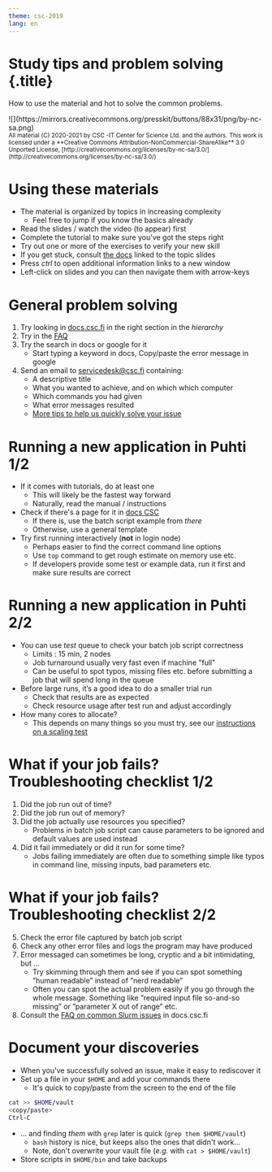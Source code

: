 ```yaml
---
theme: csc-2019
lang: en
---
```

# Study tips and problem solving {.title}

How to use the material and hot to solve the common problems.

<div class="column">
![](https://mirrors.creativecommons.org/presskit/buttons/88x31/png/by-nc-sa.png)
</div>
<div class="column">
<small>
All material (C) 2020-2021 by CSC -IT Center for Science Ltd. and the authors.
This work is licensed under a **Creative Commons Attribution-NonCommercial-ShareAlike** 3.0
Unported License, [http://creativecommons.org/licenses/by-nc-sa/3.0/](http://creativecommons.org/licenses/by-nc-sa/3.0/)
</small>
</div>

# Using these materials

- The material is organized by topics in increasing complexity
   - Feel free to jump if you know the basics already
- Read the slides / watch the video (to appear) first
- Complete the tutorial to make sure you've got the steps right
- Try out one or more of the exercises to verify your new skill
- If you get stuck, consult [the docs](https://docs.csc.fi) linked to the topic slides
- Press *ctrl* to open additional information links to a new window
- Left-click on slides and you can then navigate them with arrow-keys

# General problem solving

1. Try looking in [docs.csc.fi](https://docs.csc.fi) in the right section in the *hierarchy*
2. Try in the [FAQ](https://docs.csc.fi/support/faq/)
3. Try the search in docs or google for it
   - Start typing a keyword in docs, Copy/paste the error message in google
4. Send an email to [servicedesk@csc.fi](mailto:servicedesk@csc.fi) containing:
   - A descriptive title
   - What you wanted to achieve, and on which which computer
   - Which commands you had given
   - What error messages resulted
   - [More tips to help us quickly solve your issue](https://docs.csc.fi/support/support-howto/)

# Running a new application in Puhti 1/2

- If it comes with tutorials, do at least one
   - This will likely be the fastest way forward
   - Naturally, read the manual / instructions
- Check if there's a page for it in [docs CSC](https://docs.csc.fi/apps/)
   - If there is, use the batch script example from _there_
   - Otherwise, use a general template
- Try first running interactively (**not** in login node)
   - Perhaps easier to find the correct command line options
   - Use `top` command to get rough estimate on memory use etc.
   - If developers provide some test or example data, run it first and make sure results are correct

# Running a new application in Puhti 2/2

- You can use *test* queue to check your batch job script correctness
   - Limits : 15 min, 2 nodes
   - Job turnaround usually very fast even if machine "full"
   - Can be useful to spot typos, missing files etc. before submitting a job that will spend long in the queue
- Before large runs, it’s a good idea to do a smaller trial run
   - Check that results are as expected
   - Check resource usage after test run and adjust accordingly
- How many cores to allocate?
   - This depends on many things so you must try, see our [instructions on a scaling test](https://docs.csc.fi/support/tutorials/cmdline-handson/#scaling-test-for-an-mpi-parallel-job)


# What if your job fails? Troubleshooting checklist 1/2

   1. Did the job run out of time?
   2. Did the job run out of memory?
   3. Did the job actually use resources you specified?
      * Problems in batch job script can cause parameters to be ignored and default values are used instead
   4. Did it fail immediately or did it run for some time?
      * Jobs failing immediately are often due to something simple like typos in command line, missing inputs, bad parameters etc.

# What if your job fails? Troubleshooting checklist 2/2

   5. Check the error file captured by batch job script
   6. Check any other error files and logs the program may have produced
   7. Error messaged can sometimes be long, cryptic and a bit intimidating, but ...
      * Try skimming through them and see if you can spot something ”human readable”  instead of ”nerd readable”
      * Often you can spot the actual problem easily if you go through the whole message. Something like ”required input file so-and-so missing” or ”parameter X out of range” etc.
   8. Consult the [FAQ on common Slurm issues](https://docs.csc.fi/support/faq/why-does-my-batch-job-fail/) in docs.csc.fi

# Document your discoveries

- When you've successfully solved an issue, make it easy to rediscover it
- Set up a file in your `$HOME` and add your commands there
   - It's quick to copy/paste from the screen to the end of the file

```bash
cat >> $HOME/vault
<copy/paste>
Ctrl-C
```

- ... and finding _them_ with `grep` later is quick (`grep them $HOME/vault`)
   - `bash` history is nice, but keeps also the ones that didn't work...
   - Note, don't overwrite your vault file (_e.g._ with `cat > $HOME/vault`)
- Store scripts in `$HOME/bin` and take backups


